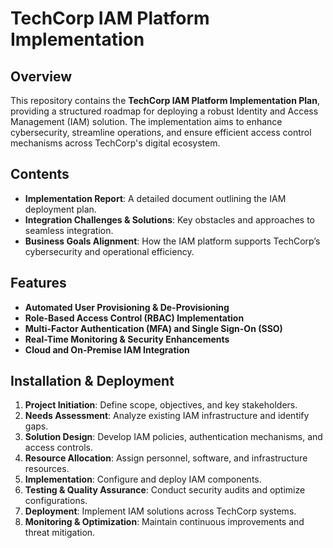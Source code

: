 # TechCorp IAM Platform Implementation

## Overview
This repository contains the **TechCorp IAM Platform Implementation Plan**, providing a structured roadmap for deploying a robust Identity and Access Management (IAM) solution. The implementation aims to enhance cybersecurity, streamline operations, and ensure efficient access control mechanisms across TechCorp's digital ecosystem.

## Contents
- **Implementation Report**: A detailed document outlining the IAM deployment plan.
- **Integration Challenges & Solutions**: Key obstacles and approaches to seamless integration.
- **Business Goals Alignment**: How the IAM platform supports TechCorp’s cybersecurity and operational efficiency.

## Features
- **Automated User Provisioning & De-Provisioning**
- **Role-Based Access Control (RBAC) Implementation**
- **Multi-Factor Authentication (MFA) and Single Sign-On (SSO)**
- **Real-Time Monitoring & Security Enhancements**
- **Cloud and On-Premise IAM Integration**

## Installation & Deployment
1. **Project Initiation**: Define scope, objectives, and key stakeholders.
2. **Needs Assessment**: Analyze existing IAM infrastructure and identify gaps.
3. **Solution Design**: Develop IAM policies, authentication mechanisms, and access controls.
4. **Resource Allocation**: Assign personnel, software, and infrastructure resources.
5. **Implementation**: Configure and deploy IAM components.
6. **Testing & Quality Assurance**: Conduct security audits and optimize configurations.
7. **Deployment**: Implement IAM solutions across TechCorp systems.
8. **Monitoring & Optimization**: Maintain continuous improvements and threat mitigation.





